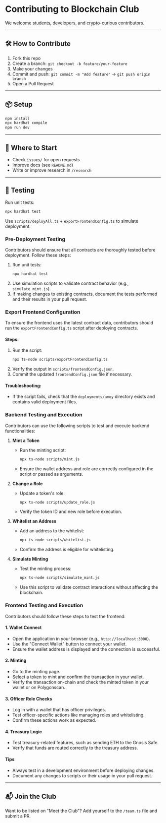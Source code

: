 # Contributing to Blockchain Club

We welcome students, developers, and crypto-curious contributors.

---

## 🛠 How to Contribute

1. Fork this repo
2. Create a branch: `git checkout -b feature/your-feature`
3. Make your changes
4. Commit and push: `git commit -m "Add feature"` → `git push origin branch`
5. Open a Pull Request

---

## 📦 Setup

```bash
npm install
npx hardhat compile
npm run dev
```

---

## 🧠 Where to Start

- Check `issues/` for open requests
- Improve docs (see `README.md`)
- Write or improve research in `/research`

---

## 🧪 Testing

Run unit tests:

```bash
npx hardhat test
```

Use `scripts/deployAll.ts` + `exportFrontendConfig.ts` to simulate deployment.

### Pre-Deployment Testing

Contributors should ensure that all contracts are thoroughly tested before deployment. Follow these steps:

1. Run unit tests:
   ```bash
   npx hardhat test
   ```
2. Use simulation scripts to validate contract behavior (e.g., `simulate_mint.js`).
3. If making changes to existing contracts, document the tests performed and their results in your pull request.

### Export Frontend Configuration

To ensure the frontend uses the latest contract data, contributors should run the `exportFrontendConfig.ts` script after deploying contracts.

#### Steps:
1. Run the script:
   ```bash
   npx ts-node scripts/exportFrontendConfig.ts
   ```
2. Verify the output in `scripts/frontendConfig.json`.
3. Commit the updated `frontendConfig.json` file if necessary.

#### Troubleshooting:
- If the script fails, check that the `deployments/amoy` directory exists and contains valid deployment files.

### Backend Testing and Execution

Contributors can use the following scripts to test and execute backend functionalities:

1. **Mint a Token**
   - Run the minting script:
     ```bash
     npx ts-node scripts/mint.js
     ```
   - Ensure the wallet address and role are correctly configured in the script or passed as arguments.

2. **Change a Role**
   - Update a token's role:
     ```bash
     npx ts-node scripts/update_role.js
     ```
   - Verify the token ID and new role before execution.

3. **Whitelist an Address**
   - Add an address to the whitelist:
     ```bash
     npx ts-node scripts/whitelist.js
     ```
   - Confirm the address is eligible for whitelisting.

4. **Simulate Minting**
   - Test the minting process:
     ```bash
     npx ts-node scripts/simulate_mint.js
     ```
   - Use this script to validate contract interactions without affecting the blockchain.

### Frontend Testing and Execution

Contributors should follow these steps to test the frontend:

#### 1. Wallet Connect
- Open the application in your browser (e.g., `http://localhost:3000`).
- Use the "Connect Wallet" button to connect your wallet.
- Ensure the wallet address is displayed and the connection is successful.

#### 2. Minting
- Go to the minting page.
- Select a token to mint and confirm the transaction in your wallet.
- Verify the transaction on-chain and check the minted token in your wallet or on Polygonscan.

#### 3. Officer Role Checks
- Log in with a wallet that has officer privileges.
- Test officer-specific actions like managing roles and whitelisting.
- Confirm these actions work as expected.

#### 4. Treasury Logic
- Test treasury-related features, such as sending ETH to the Gnosis Safe.
- Verify that funds are routed correctly to the treasury address.

#### Tips
- Always test in a development environment before deploying changes.
- Document any changes to scripts or their usage in your pull request.

---

## 📬 Join the Club

Want to be listed on "Meet the Club"? Add yourself to the `/team.ts` file and submit a PR.
